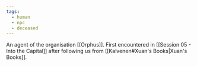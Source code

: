 ```yaml
---
tags:
  - human
  - npc
  - deceased
---
```

An agent of the organisation [[Orphus]]. First encountered in [[Session 05 - Into the Capital]] after following us from [[Kalvenen#Xuan's Books|Xuan's Books]].